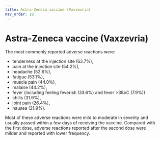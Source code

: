 ```yaml
---
title: Astra-Zeneca vaccine (Vaxzevria)
nav_order: 18
---
```

Astra-Zeneca vaccine (Vaxzevria)
================================

The most commonly reported adverse reactions were:

* tenderness at the injection site (63.7%),
* pain at the injection site (54.2%),
* headache (52.6%),
* fatigue (53.1%),
* muscle pain (44.0%),
* malaise (44.2%),
* fever (including feeling feverish (33.6%) and fever >38oC (7.9%))
* chills (31.9%),
* joint pain (26.4%),
* nausea (21.9%).

Most of these adverse reactions were mild to moderate in severity and usually passed within a few days of receiving the vaccine. Compared with the first dose, adverse reactions reported after the second dose were milder and reported with lower frequency.
